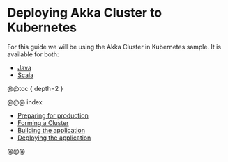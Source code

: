 # Deploying Akka Cluster to Kubernetes

For this guide we will be using the Akka Cluster in Kubernetes sample. 
It is available for both:

* [Java](../attachments/akka-sample-cluster-kubernetes-java.zip)
* [Scala](../attachments/akka-sample-cluster-kubernetes-scala.zip)

@@toc { depth=2 }

@@@ index

* [Preparing for production](preparing-for-production.md)
* [Forming a Cluster](forming-a-cluster.md)
* [Building the application](building.md)
* [Deploying the application](deploying.md)

@@@


